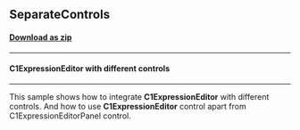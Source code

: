 ## SeparateControls
#### [Download as zip](https://minhaskamal.github.io/DownGit/#/home?url=https://github.com/GrapeCity/ComponentOne-WinForms-Samples/tree/master/NetFramework\ExpressionEditor\CS\SeparateControls)
____
#### C1ExpressionEditor with different controls
____
This sample shows how to integrate **C1ExpressionEditor** with different controls. And how to use **C1ExpressionEditor** control apart from C1ExpressionEditorPanel control.
